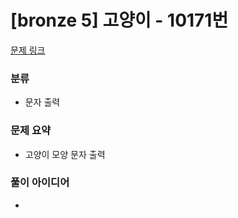 # [bronze 5] 고양이 - 10171번

[문제 링크](https://www.acmicpc.net/problem/10171)

### 분류
- 문자 출력

### 문제 요약
- 고양이 모양 문자 출력

### 풀이 아이디어
- 